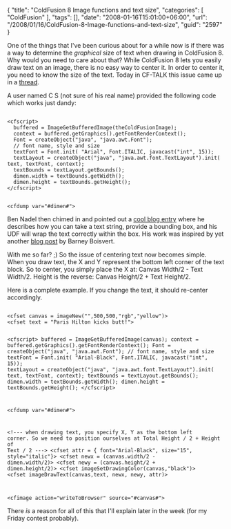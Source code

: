 {
	"title": "ColdFusion 8 Image functions and text size",
	"categories": [
		"ColdFusion"
	],
	"tags": [],
	"date": "2008-01-16T15:01:00+06:00",
	"url": "/2008/01/16/ColdFusion-8-Image-functions-and-text-size",
	"guid": "2597"
}

One of the things that I've been curious about for a while now is if there was a way to determine the <i>graphical</i> size of text when drawing in ColdFusion 8. Why would you need to care about that? While ColdFusion 8 lets you easily draw text on an image, there is no easy way to center it. In order to center it, you need to know the size of the text. Today in CF-TALK this issue came up in a <a href="http://www.houseoffusion.com/groups/cf-talk/thread.cfm/threadid:54828#296562">thread</a>.
<!--more-->
A user named C S (not sure of his real name) provided the following code which works just dandy:

<code>
&lt;cfscript&gt;
  buffered = ImageGetBufferedImage(theColdFusionImage);
  context = buffered.getGraphics().getFontRenderContext();
  Font = createObject("java", "java.awt.Font");
  // font name, style and size
  textFont = Font.init( "Arial", Font.ITALIC, javacast("int", 15));
  textLayout = createObject("java", "java.awt.font.TextLayout").init( text, textFont, context);
  textBounds = textLayout.getBounds();
  dimen.width = textBounds.getWidth();
  dimen.height = textBounds.getHeight();
&lt;/cfscript&gt;

&lt;cfdump var="#dimen#"&gt;
</code>

Ben Nadel then chimed in and pointed out a <a href="http://www.bennadel.com/blog/977-ColdFusion-8-ImageDrawTextArea-Inspired-By-Barney-Boisvert-.htm">cool blog entry</a> where he describes how you can take a text string, provide a bounding box, and his UDF will wrap the text correctly within the box. His work was inspired by yet another <a href="http://www.barneyb.com/barneyblog/2007/09/27/wednesday-contest-solution-pt-1/">blog post</a> by Barney Boisvert.

With me so far? ;) So the issue of centering text now becomes simple. When you draw text, the X and Y represent the bottom left corner of the text block. So to center, you simply place the X at: Canvas Width/2 - Text Width/2. Height is the reverse: Canvas Height/2 + Text Height/2. 

Here is a complete example. If you change the text, it should re-center accordingly.

<code>
&lt;cfset canvas = imageNew("",500,500,"rgb","yellow")&gt;
&lt;cfset text = "Paris Hilton kicks butt!"&gt;

&lt;cfscript&gt;
  buffered = ImageGetBufferedImage(canvas);
  context = buffered.getGraphics().getFontRenderContext();
  Font = createObject("java", "java.awt.Font");
  // font name, style and size
  textFont = Font.init( "Arial-Black", Font.ITALIC, javacast("int", 15));
  textLayout = createObject("java", "java.awt.font.TextLayout").init( text, textFont, context);
  textBounds = textLayout.getBounds();
  dimen.width = textBounds.getWidth();
  dimen.height = textBounds.getHeight();
&lt;/cfscript&gt;

&lt;cfdump var="#dimen#"&gt;

&lt;!--- 
when drawing text, you specify X, Y as the bottom left corner.
So we need to position ourselves at Total Height / 2 + Height of Text / 2
---&gt;
&lt;cfset attr = { font="Arial-Black", size="15", style="italic"}&gt;
&lt;cfset newx = (canvas.width/2 - dimen.width/2)&gt;
&lt;cfset newy = (canvas.height/2 + dimen.height/2)&gt;
&lt;cfset imageSetDrawingColor(canvas,"black")&gt;
&lt;cfset imageDrawText(canvas,text, newx, newy, attr)&gt;

&lt;cfimage action="writeToBrowser" source="#canvas#"&gt;
</code>

There <i>is</i> a reason for all of this that I'll explain later in the week (for my Friday contest probably).